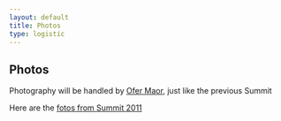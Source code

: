 ```yaml
---
layout: default
title: Photos
type: logistic
---
```


## Photos

Photography will be handled by [Ofer Maor](../Participants/Ofer-Maor.md), just like the previous Summit

Here are the [fotos from Summit 2011](https://ofermaor.smugmug.com/Albums/Other/OWASP-Summit-Album/n-FhRLLp/)
